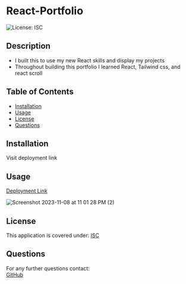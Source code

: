 # React-Portfolio

![License: ISC](https://img.shields.io/badge/License-ISC-brightgreen.svg)

## Description
* I built this to use my new React skills and display my projects
* Throughout building this portfolio I learned React, Tailwind css, and react scroll

## Table of Contents
* [Installation](#installation)
* [Usage](#usage)
* [License](#license)
* [Questions](#questions)

## Installation
Visit deployment link

## Usage
[Deployment Link](https://main--gleeful-sfogliatella-c975e5.netlify.app/)

![Screenshot 2023-11-08 at 11 01 28 PM (2)](https://github.com/BrianPizz/react-portfolio/assets/138056153/366916e4-37da-4d70-9ceb-a311690a37f9)


## License
This application is covered under:
[ISC](https://choosealicense.com/licenses/isc/)

## Questions
For any further questions contact:  
[GitHub](https://github.com/BrianPizz)  
